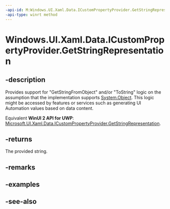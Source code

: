 ```yaml
---
-api-id: M:Windows.UI.Xaml.Data.ICustomPropertyProvider.GetStringRepresentation
-api-type: winrt method
---
```


<!-- Method syntax
public string GetStringRepresentation()
-->

# Windows.UI.Xaml.Data.ICustomPropertyProvider.GetStringRepresentation

## -description
Provides support for "GetStringFromObject" and/or "ToString" logic on the assumption that the implementation supports [System.Object](/dotnet/api/system.object?view=dotnet-uwp-10.0&preserve-view=true). This logic might be accessed by features or services such as generating UI Automation values based on data content.

Equivalent **WinUI 2 API for UWP**: [Microsoft.UI.Xaml.Data.ICustomPropertyProvider.GetStringRepresentation](/windows/winui/api/microsoft.ui.xaml.data.icustompropertyprovider.getstringrepresentation).

## -returns
The provided string.

## -remarks

## -examples

## -see-also
